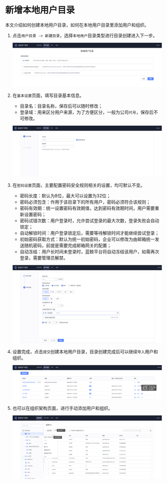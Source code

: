# 新增本地用户目录

本文介绍如何创建本地用户目录，如何在本地用户目录里添加用户和组织。

1. 点击`用户目录 -> 新建目录`，选择`本地用户`目录类型进行目录创建进入下一步。

   ![image-20201015090742968](AddLocalDirectory/image-20201015090742968.png)

2. 在`基本设置`页面，填写目录基本信息。

   - 目录名：目录名称，保存后可以随时修改；
   - 登录域：用来区分用户来源，为了方便区分，一般为公司`代号`，保存后不可修改。

   ![image-20201015090913528](AddLocalDirectory/image-20201015090913528.png)

3. 在`密码设置`页面，主要配置密码安全规则相关的设置，均可默认不变。

   - 密码长度：默认为8位，最大可以设置为32位；
   - 密码必须包含：作用于该目录下的所有用户，密码必须符合该规则；
   - 密码有效期：统一设置密码有效期值，达到密码有效期时间，用户需要重新设置密码；
   - 密码试错次数：用户登录时，允许尝试登录的最大次数，登录失败会自动锁定；
   - 自动解锁时间：用户登录锁定后，需要等待解锁时间才能继续尝试登录；
   - 初始密码获取方式：默认为统一初始密码，企业可以修改为由邮箱统一发送随机密码，前提是需要完成邮箱网关的配置；
   - 自动冻结：用户长时间未登录时，蓝鲸平台将自动冻结该用户，如需再次登录，需要管理员解禁。

   ![image-20201015091136781](AddLocalDirectory/image-20201015091136781.png)

4. 设置完成，点击`提交`创建本地用户目录，目录创建完成后可以继续`导入`用户和组织。

   ![image-20201015091805024](AddLocalDirectory/image-20201015091805024.png)

5. 也可以在组织架构页面，进行手动添加用户和组织。

   ![image-20201015091938590](AddLocalDirectory/image-20201015091938590.png)

